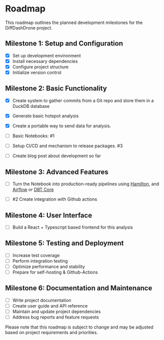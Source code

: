 # Roadmap

This roadmap outlines the planned development milestones for the DiffDashDrone project.

## Milestone 1: Setup and Configuration

- [x] Set up development environment
- [x] Install necessary dependencies
- [x] Configure project structure
- [x] Initialize version control

## Milestone 2: Basic Functionality
- [x] Create system to gather commits from a Git repo and store them in a DuckDB database
- [x] Generate basic hotspot analysis 
- [x] Create a portable way to send data for analysis.

- [ ] Basic Notebooks: #1 
- [ ] Setup CI/CD and mechanism to release packages. #3
- [ ] Create blog post about development so far

## Milestone 3: Advanced Features

- [ ] Turn the Notebook into production-ready pipelines using [Hamilton](https://github.com/dagworks-inc/hamilton), and [Airflow](https://github.com/dagworks-inc/hamilton) or [DBT Core](https://github.com/dbt-labs/dbt-core)
- [ ] #2 Create integration with Github actions


## Milestone 4: User Interface

- [ ] Build a React + Typescript based frontend for this analysis


## Milestone 5: Testing and Deployment

- [ ] Increase test coverage
- [ ] Perform integration testing
- [ ] Optimize performance and stability
- [ ] Prepare for self-hosting & Github-Actions

## Milestone 6: Documentation and Maintenance

- [ ] Write project documentation
- [ ] Create user guide and API reference
- [ ] Maintain and update project dependencies
- [ ] Address bug reports and feature requests

Please note that this roadmap is subject to change and may be adjusted based on project requirements and priorities.
